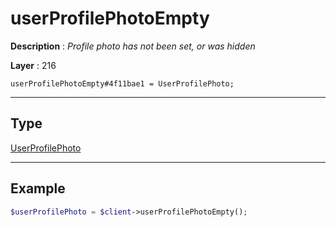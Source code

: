 # userProfilePhotoEmpty

**Description** : *Profile photo has not been set, or was hidden*

**Layer** : 216

```tl
userProfilePhotoEmpty#4f11bae1 = UserProfilePhoto;
```

---

## Type

[UserProfilePhoto](type/UserProfilePhoto)

---

## Example

```php
$userProfilePhoto = $client->userProfilePhotoEmpty();
```